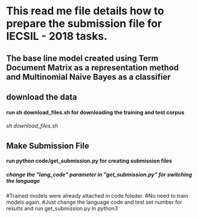 
# This read me file details how to prepare the submission file for IECSIL - 2018 tasks.

## The base line model created using Term Document Matrix as a representation method and Multinomial Naive Bayes as a classifier

## download the data

#### run sh download_files.sh for downloading the training and test corpus

###### sh download_files.sh

## Make Submission File

#### run python code/get_submission.py for creating submission files

##### change the "lang_code" parameter in "get_submission.py" for switching the language

#Trained models were already attached in code foleder.
#No need to train models again.
#Just change the language code and test set number for results and run get_submission.py in python3
